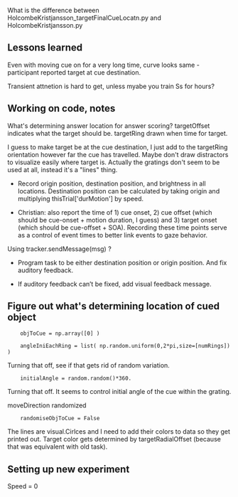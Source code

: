 What is the difference between HolcombeKristjansson_targetFinalCueLocatn.py and HolcombeKristjansson.py

## Lessons learned

Even with moving cue on for a very long time, curve looks same - participant reported target at cue destination.

Transient attnetion is hard to get, unless myabe you train Ss for hours?


## Working on code, notes

What's determining answer location for answer scoring?
targetOffset indicates what the target should be. targetRing drawn when time for target.

I guess to make target be at the cue destination, I just add to the targetRing orientation however far the cue has travelled.  Maybe don't draw distractors to visualize easily where target is.
Actually the gratings don't seem to be used at all, instead it's a "lines" thing.

* Record origin position, destination position, and brightness in all locations. Destination position can be calculated by taking origin and multiplying thisTrial['durMotion'] by speed.

* Christian: also report the time of 1) cue onset, 2) cue offset (which should be cue-onset + motion duration, I guess) and 3) target onset (which should be cue-offset + SOA). Recording these time points serve as a control of event times to better link events to gaze behavior. 

Using     tracker.sendMessage(msg) ?

* Program task to be either destination position or origin position. And fix auditory feedback.

* If auditory feedback can’t be fixed, add visual feedback message.

## Figure out what's determining location of cued object
        objToCue = np.array([0] )

        angleIniEachRing = list( np.random.uniform(0,2*pi,size=[numRings]) )
Turning that off, see if that gets rid of random variation.

        initialAngle = random.random()*360.
Turning that off. It seems to control initial angle of the cue within the grating.

moveDirection randomized 

        randomiseObjToCue = False

The lines are visual.Cirlces and I need to add their colors to data so they get printed out.
Target color gets determined by targetRadialOffset (because that was equivalent with old task).

## Setting up new experiment

Speed = 0

